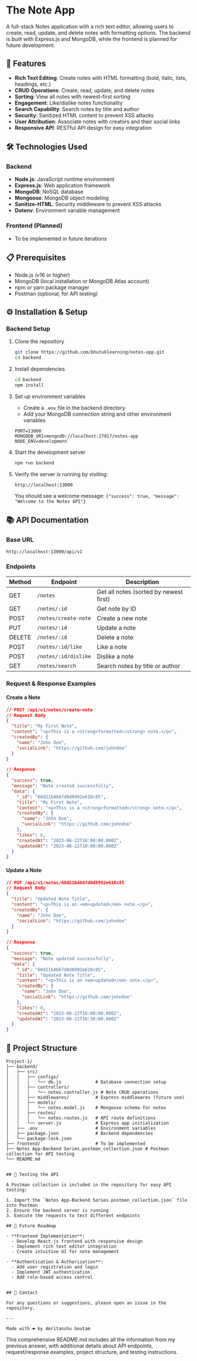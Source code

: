# The Note App

A full-stack Notes application with a rich text editor, allowing users to create, read, update, and delete notes with formatting options. The backend is built with Express.js and MongoDB, while the frontend is planned for future development.

## 🚀 Features

- **Rich Text Editing**: Create notes with HTML formatting (bold, italic, lists, headings, etc.)
- **CRUD Operations**: Create, read, update, and delete notes
- **Sorting**: View all notes with newest-first sorting
- **Engagement**: Like/dislike notes functionality
- **Search Capability**: Search notes by title and author
- **Security**: Sanitized HTML content to prevent XSS attacks
- **User Attribution**: Associate notes with creators and their social links
- **Responsive API**: RESTful API design for easy integration

## 🛠️ Technologies Used

### Backend

- **Node.js**: JavaScript runtime environment
- **Express.js**: Web application framework
- **MongoDB**: NoSQL database
- **Mongoose**: MongoDB object modeling
- **Sanitize-HTML**: Security middleware to prevent XSS attacks
- **Dotenv**: Environment variable management

### Frontend (Planned)

- To be implemented in future iterations

## 📋 Prerequisites

- Node.js (v16 or higher)
- MongoDB (local installation or MongoDB Atlas account)
- npm or yarn package manager
- Postman (optional, for API testing)

## ⚙️ Installation & Setup

### Backend Setup

1. Clone the repository

   ```bash
   git clone https://github.com/bhutuklearning/notes-app.git
   cd backend
   ```

2. Install dependencies

   ```bash
   cd backend
   npm install
   ```

3. Set up environment variables

   - Create a `.env` file in the backend directory
   - Add your MongoDB connection string and other environment variables

   ```
   PORT=13000
   MONGODB_URI=mongodb://localhost:27017/notes-app
   NODE_ENV=development
   ```

4. Start the development server

   ```bash
   npm run backend
   ```

5. Verify the server is running by visiting:
   ```
   http://localhost:13000
   ```
   You should see a welcome message: `{"success": true, "message": "Welcome to the Notes API"}`

## 📚 API Documentation

### Base URL

```
http://localhost:13000/api/v1
```

### Endpoints

| Method | Endpoint             | Description                            |
| ------ | -------------------- | -------------------------------------- |
| GET    | `/notes`             | Get all notes (sorted by newest first) |
| GET    | `/notes/:id`         | Get note by ID                         |
| POST   | `/notes/create-note` | Create a new note                      |
| PUT    | `/notes/:id`         | Update a note                          |
| DELETE | `/notes/:id`         | Delete a note                          |
| POST   | `/notes/:id/like`    | Like a note                            |
| POST   | `/notes/:id/dislike` | Dislike a note                         |
| GET    | `/notes/search`      | Search notes by title or author        |

### Request & Response Examples

#### Create a Note

```json
// POST /api/v1/notes/create-note
// Request Body
{
  "title": "My First Note",
  "content": "<p>This is a <strong>formatted</strong> note.</p>",
  "createdBy": {
    "name": "John Doe",
    "socialLink": "https://github.com/johndoe"
  }
}

// Response
{
  "success": true,
  "message": "Note created successfully",
  "data": {
    "_id": "60d21b4667d0d8992e610c85",
    "title": "My First Note",
    "content": "<p>This is a <strong>formatted</strong> note.</p>",
    "createdBy": {
      "name": "John Doe",
      "socialLink": "https://github.com/johndoe"
    },
    "likes": 0,
    "createdAt": "2023-06-22T10:00:00.000Z",
    "updatedAt": "2023-06-22T10:00:00.000Z"
  }
}
```

#### Update a Note

```json
// PUT /api/v1/notes/60d21b4667d0d8992e610c85
// Request Body
{
  "title": "Updated Note Title",
  "content": "<p>This is an <em>updated</em> note.</p>",
  "createdBy": {
    "name": "John Doe",
    "socialLink": "https://github.com/johndoe"
  }
}

// Response
{
  "success": true,
  "message": "Note updated successfully",
  "data": {
    "_id": "60d21b4667d0d8992e610c85",
    "title": "Updated Note Title",
    "content": "<p>This is an <em>updated</em> note.</p>",
    "createdBy": {
      "name": "John Doe",
      "socialLink": "https://github.com/johndoe"
    },
    "likes": 0,
    "createdAt": "2023-06-22T10:00:00.000Z",
    "updatedAt": "2023-06-22T10:30:00.000Z"
  }
}
```

## 📁 Project Structure

```
Project-1/
├── backend/
│   ├── src/
│   │   ├── configs/
│   │   │   └── db.js             # Database connection setup
│   │   ├── controllers/
│   │   │   └── notes.controller.js # Note CRUD operations
│   │   ├── middlewares/          # Express middlewares (future use)
│   │   ├── models/
│   │   │   └── notes.model.js    # Mongoose schema for notes
│   │   ├── routes/
│   │   │   └── notes.routes.js   # API route definitions
│   │   └── server.js             # Express app initialization
│   ├── .env                      # Environment variables
│   ├── package.json              # Backend dependencies
│   └── package-lock.json
├── frontend/                     # To be implemented
├── Notes App-Backend Series.postman_collection.json # Postman collection for API testing
└── README.md
```

```

## 🧪 Testing the API

A Postman collection is included in the repository for easy API testing:

1. Import the `Notes App-Backend Series.postman_collection.json` file into Postman
2. Ensure the backend server is running
3. Execute the requests to test different endpoints

## 🔮 Future Roadmap

- **Frontend Implementation**:
  - Develop React.js frontend with responsive design
  - Implement rich text editor integration
  - Create intuitive UI for note management

- **Authentication & Authorization**:
  - Add user registration and login
  - Implement JWT authentication
  - Add role-based access control


## 📧 Contact

For any questions or suggestions, please open an issue in the repository.

---

Made with ❤️ by Amritanshu Goutam
```

This comprehensive README.md includes all the information from my previous answer, with additional details about API endpoints, request/response examples, project structure, and testing instructions.
